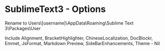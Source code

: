 SublimeText3 - Options
====

Rename to Users\\[username]\AppData\Roaming\Sublime Text 3\Packages\User

Include Alignment, BracketHighlighter, ChineseLocalization, DocBlockr, Emmet, JsFormat, Markdown Preview, SideBarEnhancements, Theme - Nil
